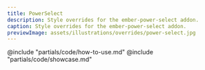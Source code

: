 ```yaml
---
title: PowerSelect
description: Style overrides for the ember-power-select addon.
caption: Style overrides for the ember-power-select addon.
previewImage: assets/illustrations/overrides/power-select.jpg
---
```


<section data-tab="Code">
  @include "partials/code/how-to-use.md"
  @include "partials/code/showcase.md"
</section>

